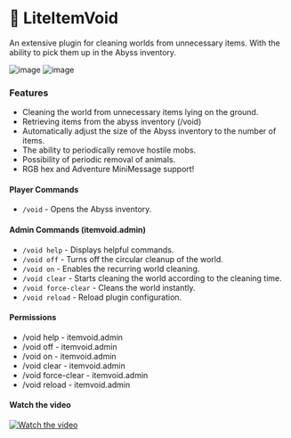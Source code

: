 # 💜 LiteItemVoid
An extensive plugin for cleaning worlds from unnecessary items. With the ability to pick them up in the Abyss inventory.

![image](https://github.com/Rollczi/LiteItemVoid/assets/49173834/cb27c431-0613-43d3-bb3b-950cbd0d0d07)
![image](https://github.com/Rollczi/LiteItemVoid/assets/49173834/5d4be68e-61f7-4e97-8032-c3f94b3d9b92)


### Features
- Cleaning the world from unnecessary items lying on the ground.
- Retrieving items from the abyss inventory (/void)
- Automatically adjust the size of the Abyss inventory to the number of items.
- The ability to periodically remove hostile mobs.
- Possibility of periodic removal of animals.
- RGB hex and Adventure MiniMessage support!

#### Player Commands
- `/void` - Opens the Abyss inventory.

#### Admin Commands (itemvoid.admin)
- `/void help` - Displays helpful commands. 
- `/void off` - Turns off the circular cleanup of the world.
- `/void on` - Enables the recurring world cleaning.
- `/void clear` - Starts cleaning the world according to the cleaning time.
- `/void force-clear` - Cleans the world instantly.
- `/void reload` - Reload plugin configuration.

#### Permissions
- /void help - itemvoid.admin
- /void off - itemvoid.admin
- /void on - itemvoid.admin
- /void clear - itemvoid.admin
- /void force-clear - itemvoid.admin
- /void reload - itemvoid.admin

#### Watch the video

[![Watch the video](https://img.youtube.com/vi/84fh1m8YLG0/0.jpg)](https://www.youtube.com/watch?v=84fh1m8YLG0&ab_channel=Rollczi)
